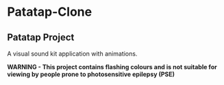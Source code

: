 # Patatap-Clone

## Patatap Project

A visual sound kit application with animations.

**WARNING - This project contains flashing colours and is not suitable for viewing by people prone to photosensitive epilepsy (PSE)**

